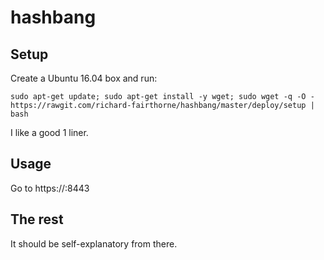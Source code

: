 # hashbang

## Setup

Create a Ubuntu 16.04 box and run:

```
sudo apt-get update; sudo apt-get install -y wget; sudo wget -q -O - https://rawgit.com/richard-fairthorne/hashbang/master/deploy/setup | bash
```

I like a good 1 liner.

## Usage

Go to https://<yourserverip>:8443

## The rest

It should be self-explanatory from there.
